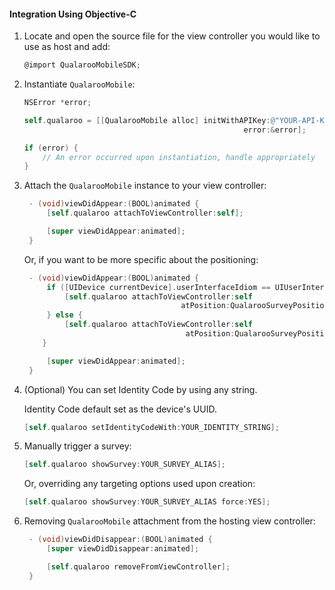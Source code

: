 #### Integration Using Objective-C

1. Locate and open the source file for the view controller you would like to use as host and add:

    ```objective-c
    @import QualarooMobileSDK;
    ```

2. Instantiate `QualarooMobile`:

    ```objective-c
    NSError *error;

    self.qualaroo = [[QualarooMobile alloc] initWithAPIKey:@"YOUR-API-KEY"
                                                     error:&error];

    if (error) {
        // An error occurred upon instantiation, handle appropriately
    }
    ```

3. Attach the `QualarooMobile` instance to your view controller:

    ```objective-c
	 - (void)viewDidAppear:(BOOL)animated {
	     [self.qualaroo attachToViewController:self];

	     [super viewDidAppear:animated];
	 }
    ```

    Or, if you want to be more specific about the positioning:

    ```objective-c
	 - (void)viewDidAppear:(BOOL)animated {
	     if ([UIDevice currentDevice].userInterfaceIdiom == UIUserInterfaceIdiomPad) {
	         [self.qualaroo attachToViewController:self
	                                   atPosition:QualarooSurveyPositionBottomRight];
	     } else {
	         [self.qualaroo attachToViewController:self
	                                    atPosition:QualarooSurveyPositionBottom];
	    }

	     [super viewDidAppear:animated];
	 }
    ```

4. (Optional) You can set Identity Code by using any string.

    Identity Code default set as the device's UUID.

    ```objective-c
    [self.qualaroo setIdentityCodeWith:YOUR_IDENTITY_STRING];
    ```

5. Manually trigger a survey:

    ```objective-c
    [self.qualaroo showSurvey:YOUR_SURVEY_ALIAS];
    ```

    Or, overriding any targeting options used upon creation:

    ```objective-c
    [self.qualaroo showSurvey:YOUR_SURVEY_ALIAS force:YES];
    ```

6. Removing `QualarooMobile` attachment from the hosting view controller:

    ```objective-c
	 - (void)viewDidDisappear:(BOOL)animated {
	     [super viewDidDisappear:animated];

	     [self.qualaroo removeFromViewController];
	 }
    ```

